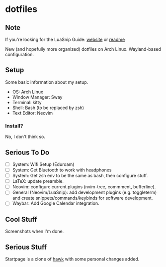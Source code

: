 # dotfiles

## Note

If you're looking for the LuaSnip Guide: [website](https://evesdropper.dev/files/luasnip/) or [readme](https://github.com/evesdropper/dotfiles/tree/main/nvim/luasnip)

New (and hopefully more organized) dotfiles on Arch Linux. Wayland-based configuration.

## Setup
Some basic information about my setup.
- OS: Arch Linux
- Window Manager: Sway
- Terminal: kitty
- Shell: Bash (to be replaced by zsh)
- Text Editor: Neovim

### Install?
No, I don't think so.

## Serious To Do
- [ ] System: Wifi Setup (Eduroam)
- [ ] System: Get Bluetooth to work with headphones
- [ ] System: Get zsh env to be the same as bash, then configure stuff.
- [ ] LaTeX: update preamble.
- [ ] Neovim: configure current plugins (nvim-tree, commment, bufferline). 
- [ ] General (Neovim/LuaSnip): add development plugins (e.g. toggleterm) and create snippets/commands/keybinds for software development.
- [ ] Waybar: Add Google Calendar integration.

## Cool Stuff
Screenshots when I'm done.

## Serious Stuff
Startpage is a clone of [hawk](https://github.com/itsvs/hawk) with some personal changes added.

